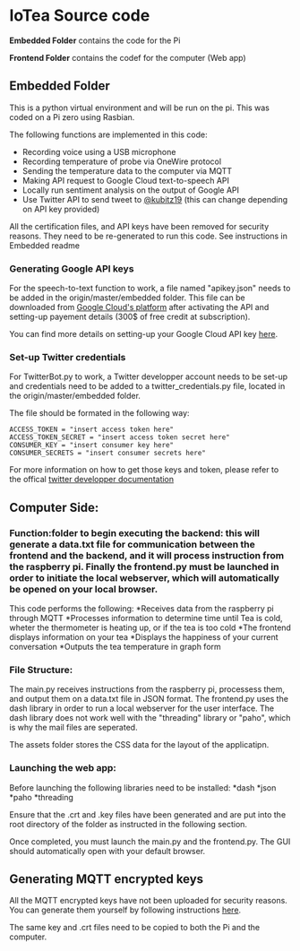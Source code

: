 # IoTea Source code

**Embedded Folder** contains the code for the Pi

**Frontend Folder** contains the codef for the computer (Web app)

## Embedded Folder
This is a python virtual environment and will be run on the pi. This was coded on a Pi zero using Rasbian. 

The following functions are implemented in this code: 
* Recording voice using a USB microphone
* Recording temperature of probe via OneWire protocol
* Sending the temperature data to the computer via MQTT
* Making API request to Google Cloud text-to-speech API
* Locally run sentiment analysis on the output of Google API
* Use Twitter API to send tweet to [@kubitz19](https://twitter.com/Kubitz19) (this can change depending on API key provided)

All the certification files, and API keys have been removed for security reasons. They need to be re-generated to run this code. 
See instructions in Embedded readme

### Generating Google API keys
For the speech-to-text function to work, a file named "apikey.json" needs to be added in the origin/master/embedded folder. 
This file can be downloaded from [Google Cloud's platform](https://console.cloud.google.com/) after activating the API and setting-up payement details (300$ of free credit at subscription). 

You can find more details on setting-up your Google Cloud API key [here](https://cloud.google.com/iam/docs/creating-managing-service-account-keys).

### Set-up Twitter credentials
For TwitterBot.py to work, a Twitter developper account needs to be set-up and credentials need to be added to a twitter_credentials.py file, located in the origin/master/embedded folder.

The file should be formated in the following way: 
~~~~{.python}
ACCESS_TOKEN = "insert access token here"
ACCESS_TOKEN_SECRET = "insert access token secret here"
CONSUMER_KEY = "insert consumer key here"
CONSUMER_SECRETS = "insert consumer secrets here"
~~~~

For more information on how to get those keys and token, please refer to the offical [twitter developper documentation](https://developer.twitter.com/en/docs/basics/authentication/oauth-1-0a/obtaining-user-access-tokens)

## Computer Side:

### Function:folder to begin executing the backend: this will generate a data.txt file for communication between the frontend and the backend, and it will process instruction from the raspberry pi. Finally the frontend.py must be launched in order to initiate the local webserver, which will automatically be opened on your local browser.

This code performs the following:
 *Receives data from the raspberry pi through MQTT
 *Processes information to determine time until Tea is cold, wheter the thermometer is heating up, or if the tea is too cold
 *The frontend displays information on your tea
 *Displays the happiness of your current conversation
 *Outputs the tea temperature in graph form

### File Structure:
The main.py receives instructions from the raspberry pi, processess them, and output them on a data.txt file in JSON format. The frontend.py uses the dash library in order to run a local webserver for the user interface. The dash library does not work well with the "threading" library or "paho", which is why the mail files are seperated.

The assets folder stores the CSS data for the layout of the applicatipn.

### Launching the web app:
Before launching the following libraries need to be installed:
*dash
*json
*paho
*threading

Ensure that the .crt and .key files have been generated and are put into the root directory of the folder as instructed in the following section.

Once completed, you must launch the main.py and the frontend.py. The GUI should automatically open with your default browser. 

## Generating MQTT encrypted keys
All the MQTT encrypted keys have not been uploaded for security reasons. 
You can generate them yourself by following instructions [here](http://www.steves-internet-guide.com/creating-and-using-client-certificates-with-mqtt-and-mosquitto/).

The same key and .crt files need to be copied to both the Pi and the computer. 
